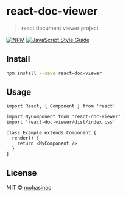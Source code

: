# react-doc-viewer

> react document viewer project

[![NPM](https://img.shields.io/npm/v/react-doc-viewer.svg)](https://www.npmjs.com/package/react-doc-viewer) [![JavaScript Style Guide](https://img.shields.io/badge/code_style-standard-brightgreen.svg)](https://standardjs.com)

## Install

```bash
npm install --save react-doc-viewer
```

## Usage

```tsx
import React, { Component } from 'react'

import MyComponent from 'react-doc-viewer'
import 'react-doc-viewer/dist/index.css'

class Example extends Component {
  render() {
    return <MyComponent />
  }
}
```

## License

MIT © [mohasinac](https://github.com/mohasinac)
